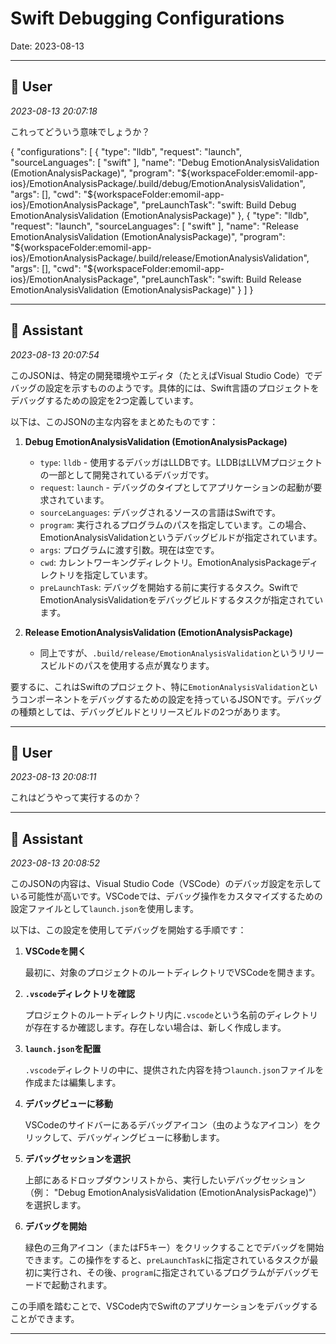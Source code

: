# Swift Debugging Configurations

Date: 2023-08-13

---

## 👤 User
*2023-08-13 20:07:18*

これってどういう意味でしょうか？

{
    "configurations": [
        {
            "type": "lldb",
            "request": "launch",
            "sourceLanguages": [
                "swift"
            ],
            "name": "Debug EmotionAnalysisValidation (EmotionAnalysisPackage)",
            "program": "${workspaceFolder:emomil-app-ios}/EmotionAnalysisPackage/.build/debug/EmotionAnalysisValidation",
            "args": [],
            "cwd": "${workspaceFolder:emomil-app-ios}/EmotionAnalysisPackage",
            "preLaunchTask": "swift: Build Debug EmotionAnalysisValidation (EmotionAnalysisPackage)"
        },
        {
            "type": "lldb",
            "request": "launch",
            "sourceLanguages": [
                "swift"
            ],
            "name": "Release EmotionAnalysisValidation (EmotionAnalysisPackage)",
            "program": "${workspaceFolder:emomil-app-ios}/EmotionAnalysisPackage/.build/release/EmotionAnalysisValidation",
            "args": [],
            "cwd": "${workspaceFolder:emomil-app-ios}/EmotionAnalysisPackage",
            "preLaunchTask": "swift: Build Release EmotionAnalysisValidation (EmotionAnalysisPackage)"
        }
    ]
}

---

## 🤖 Assistant
*2023-08-13 20:07:54*

このJSONは、特定の開発環境やエディタ（たとえばVisual Studio Code）でデバッグの設定を示すもののようです。具体的には、Swift言語のプロジェクトをデバッグするための設定を2つ定義しています。

以下は、このJSONの主な内容をまとめたものです：

1. **Debug EmotionAnalysisValidation (EmotionAnalysisPackage)**

   - `type`: `lldb` - 使用するデバッガはLLDBです。LLDBはLLVMプロジェクトの一部として開発されているデバッガです。
   - `request`: `launch` - デバッグのタイプとしてアプリケーションの起動が要求されています。
   - `sourceLanguages`: デバッグされるソースの言語はSwiftです。
   - `program`: 実行されるプログラムのパスを指定しています。この場合、EmotionAnalysisValidationというデバッグビルドが指定されています。
   - `args`: プログラムに渡す引数。現在は空です。
   - `cwd`: カレントワーキングディレクトリ。EmotionAnalysisPackageディレクトリを指定しています。
   - `preLaunchTask`: デバッグを開始する前に実行するタスク。SwiftでEmotionAnalysisValidationをデバッグビルドするタスクが指定されています。

2. **Release EmotionAnalysisValidation (EmotionAnalysisPackage)**

   - 同上ですが、`.build/release/EmotionAnalysisValidation`というリリースビルドのパスを使用する点が異なります。

要するに、これはSwiftのプロジェクト、特に`EmotionAnalysisValidation`というコンポーネントをデバッグするための設定を持っているJSONです。デバッグの種類としては、デバッグビルドとリリースビルドの2つがあります。

---

## 👤 User
*2023-08-13 20:08:11*

これはどうやって実行するのか？

---

## 🤖 Assistant
*2023-08-13 20:08:52*

このJSONの内容は、Visual Studio Code（VSCode）のデバッガ設定を示している可能性が高いです。VSCodeでは、デバッグ操作をカスタマイズするための設定ファイルとして`launch.json`を使用します。

以下は、この設定を使用してデバッグを開始する手順です：

1. **VSCodeを開く**
   
   最初に、対象のプロジェクトのルートディレクトリでVSCodeを開きます。

2. **`.vscode`ディレクトリを確認**

   プロジェクトのルートディレクトリ内に`.vscode`という名前のディレクトリが存在するか確認します。存在しない場合は、新しく作成します。

3. **`launch.json`を配置**

   `.vscode`ディレクトリの中に、提供された内容を持つ`launch.json`ファイルを作成または編集します。

4. **デバッグビューに移動**

   VSCodeのサイドバーにあるデバッグアイコン（虫のようなアイコン）をクリックして、デバッゲィングビューに移動します。

5. **デバッグセッションを選択**

   上部にあるドロップダウンリストから、実行したいデバッグセッション（例： "Debug EmotionAnalysisValidation (EmotionAnalysisPackage)"）を選択します。

6. **デバッグを開始**

   緑色の三角アイコン（またはF5キー）をクリックすることでデバッグを開始できます。この操作をすると、`preLaunchTask`に指定されているタスクが最初に実行され、その後、`program`に指定されているプログラムがデバッグモードで起動されます。

この手順を踏むことで、VSCode内でSwiftのアプリケーションをデバッグすることができます。

---
